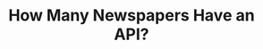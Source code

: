 ---
layout: post
title: "How Many Newspapers Have an API?"
external-url: http://blog.programmableweb.com/2012/01/09/how-many-newspapers-have-an-api/
categories: [writing]
---